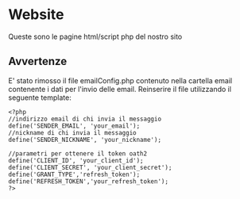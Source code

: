 # Website
Queste sono le pagine html/script php del nostro sito
## Avvertenze
E' stato rimosso il file emailConfig.php contenuto nella cartella email contenente i dati per l'invio delle email.
Reinserire il file utilizzando il seguente template:

```
<?php
//indirizzo email di chi invia il messaggio
define('SENDER_EMAIL', 'your_email');
//nickname di chi invia il messaggio
define('SENDER_NICKNAME', 'your_nickname');

//parametri per ottenere il token oath2
define('CLIENT_ID', 'your_client_id');
define('CLIENT_SECRET', 'your_client_secret');
define('GRANT_TYPE','refresh_token');
define('REFRESH_TOKEN','your_refresh_token');
?>
```